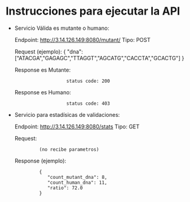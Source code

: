 # Instrucciones para ejecutar la API

- Servicio Válida es mutante o humano:
   
    Endpoint: http://3.14.126.149:8080/mutant/
    Tipo: POST
    
    Request (ejemplo): 
                         {
                            "dna":["ATACGA","GAGAGC","TTAGGT","AGCATG","CACCTA","GCACTG"]
                         }

    Response es Mutante:

                         status code: 200

    Response es Humano:  

                         status code: 403


- Servicio para estadísicas de validaciones:

    Endpoint: http://3.14.126.149:8080/stats
    Tipo: GET 

    Request:

               (no recibe parametros)
    
    
    Response (ejemplo):

               {
                  "count_mutant_dna": 8,
                  "count_human_dna": 11,
                  "ratio": 72.0
               }


